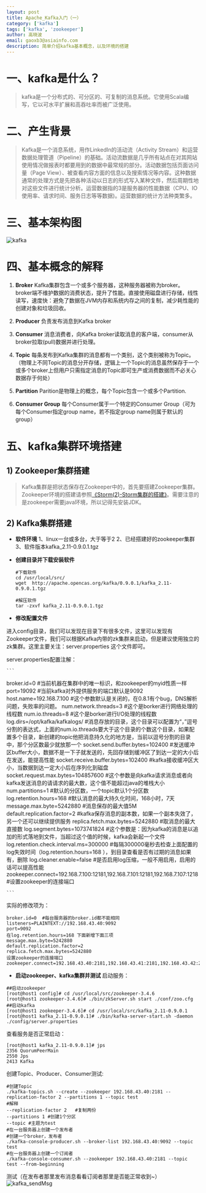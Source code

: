 ```yaml
---
layout: post
title: Apache_Kafka入门（一）
category: ['kafka']
tags: ['kafka', 'zookeeper']
author: 高晓波
email: gaoxb3@asiainfo.com
description: 简单介绍kafka基本概念，以及环境的搭建
---
```


# 一、kafka是什么？ 
>  kafka是一个分布式的、可分区的、可复制的消息系统。它使用Scala编写，它以可水平扩展和高吞吐率而被广泛使用。

# 二、产生背景

> Kafka是一个消息系统，用作LinkedIn的活动流（Activity Stream）和运营数据处理管道（Pipeline）的基础。活动流数据是几乎所有站点在对其网站使用情况做报表时都要用到的数据中最常规的部分。活动数据包括页面访问量（Page View）、被查看内容方面的信息以及搜索情况等内容。这种数据通常的处理方式是先把各种活动以日志的形式写入某种文件，然后周期性地对这些文件进行统计分析。运营数据指的3是服务器的性能数据（CPU、IO使用率、请求时间、服务日志等等数据)。运营数据的统计方法种类繁多。

# 三、基本架构图
![kafka](/images/gaoxiaobo/kafka1.png)

# 四、基本概念的解释
1. **Broker**
Kafka集群包含一个或多个服务器，这种服务器被称为broker。broker端不维护数据的消费状态，提升了性能。直接使用磁盘进行存储，线性读写，速度快：避免了数据在JVM内存和系统内存之间的复制，减少耗性能的创建对象和垃圾回收。 

2. **Producer**
负责发布消息到Kafka broker

3. **Consumer**
 消息消费者，向Kafka broker读取消息的客户端，consumer从broker拉取(pull)数据并进行处理。

4. **Topic**
 每条发布到Kafka集群的消息都有一个类别，这个类别被称为Topic。（物理上不同Topic的消息分开存储，逻辑上一个Topic的消息虽然保存于一个或多个broker上但用户只需指定消息的Topic即可生产或消费数据而不必关心数据存于何处）

5. **Partition**
Parition是物理上的概念，每个Topic包含一个或多个Partition.

6. **Consumer Group**
每个Consumer属于一个特定的Consumer Group（可为每个Consumer指定group name，若不指定group name则属于默认的group）

# 五、kafka集群环境搭建

## 1) Zookeeper集群搭建
> Kafka集群是把状态保存在Zookeeper中的，首先要搭建Zookeeper集群。
Zookeeper环境的搭建请参照[《Storm(2)-Storm集群的搭建》](http://www.blogways.net/blog/2016/11/20/storm-2.html)。需要注意的是zookeeper需要java环境，所以记得先安装JDK。

## 2) Kafka集群搭建
* **软件环境**
	1、linux一台或多台，大于等于2
	2、已经搭建好的zookeeper集群
	3、软件版本kafka_2.11-0.9.0.1.tgz

* **创建目录并下载安装软件**

	```
	#下载软件
	cd /usr/local/src/
	wget  http://apache.opencas.org/kafka/0.9.0.1/kafka_2.11-0.9.0.1.tgz

	#解压软件
	tar -zxvf kafka_2.11-0.9.0.1.tgz

	```	

*  **修改配置文件**

 进入config目录，我们可以发现在目录下有很多文件，这里可以发现有Zookeeper文件，我们可以根据Kafka内带的zk集群来启动，但是建议使用独立的zk集群。这里主要关注：server.properties 这个文件即可。

 server.properties配置注解：

	```
broker.id=0  #当前机器在集群中的唯一标识，和zookeeper的myid性质一样
port=19092 #当前kafka对外提供服务的端口默认是9092
host.name=192.168.7.100 #这个参数默认是关闭的，在0.8.1有个bug，DNS解析问题，失败率的问题。
num.network.threads=3 #这个是borker进行网络处理的线程数
num.io.threads=8 #这个是borker进行I/O处理的线程数
log.dirs=/opt/kafka/kafkalogs/ #消息存放的目录，这个目录可以配置为“，”逗号分割的表达式，上面的num.io.threads要大于这个目录的个数这个目录，如果配置多个目录，新创建的topic他把消息持久化的地方是，当前以逗号分割的目录中，那个分区数最少就放那一个
socket.send.buffer.bytes=102400 #发送缓冲区buffer大小，数据不是一下子就发送的，先回存储到缓冲区了到达一定的大小后在发送，能提高性能
socket.receive.buffer.bytes=102400 #kafka接收缓冲区大小，当数据到达一定大小后在序列化到磁盘
socket.request.max.bytes=104857600 #这个参数是向kafka请求消息或者向kafka发送消息的请请求的最大数，这个值不能超过java的堆栈大小
num.partitions=1 #默认的分区数，一个topic默认1个分区数
log.retention.hours=168 #默认消息的最大持久化时间，168小时，7天
message.max.byte=5242880  #消息保存的最大值5M
default.replication.factor=2  #kafka保存消息的副本数，如果一个副本失效了，另一个还可以继续提供服务
replica.fetch.max.bytes=5242880  #取消息的最大直接数
log.segment.bytes=1073741824 #这个参数是：因为kafka的消息是以追加的形式落地到文件，当超过这个值的时候，kafka会新起一个文件
log.retention.check.interval.ms=300000 #每隔300000毫秒去检查上面配置的log失效时间（log.retention.hours=168 ），到目录查看是否有过期的消息如果有，删除
log.cleaner.enable=false #是否启用log压缩，一般不用启用，启用的话可以提高性能
zookeeper.connect=192.168.7.100:12181,192.168.7.101:12181,192.168.7.107:1218 #设置zookeeper的连接端口
	
	```

 实际的修改项为：
```
broker.id=0  #每台服务器的broker.id都不能相同
listeners=PLAINTEXT://192.168.43.40:9092
port=9092
在log.retention.hours=168 下面新增下面三项
message.max.byte=5242880
default.replication.factor=2
replica.fetch.max.bytes=5242880
设置zookeeper的连接端口
zookeeper.connect=192.168.43.40:2181,192.168.43.41:2181,192.168.43.42:2181
```

* **启动zookeeper、kafka集群并测试**
 启动服务：
```
##启动zookeeper
[root@host1 config]# cd /usr/local/src/zookeeper-3.4.6
[root@host1 zookeeper-3.4.6]# ./bin/zkServer.sh start ./conf/zoo.cfg
##启动kafka
[root@host1 zookeeper-3.4.6]# cd /usr/local/src/kafka_2.11-0.9.0.1
[root@host1 kafka_2.11-0.9.0.1]# ./bin/kafka-server-start.sh -daemon ./config/server.properties
```
 查看服务是否正常启动：
```
[root@host1 kafka_2.11-0.9.0.1]# jps
2356 QuorumPeerMain
2550 Jps
2413 Kafka
```

 创建Topic、Producer、Consumer测试:
```
#创建Topic
./kafka-topics.sh --create --zookeeper 192.168.43.40:2181 --replication-factor 2 --partitions 1 --topic test
#解释
--replication-factor 2   #复制两份
--partitions 1 #创建1个分区
--topic #主题为test
#在一台服务器上创建一个发布者
#创建一个broker，发布者
./kafka-console-producer.sh --broker-list 192.168.43.40:9092 --topic test
#在一台服务器上创建一个订阅者
./kafka-console-consumer.sh --zookeeper 192.168.43.40:2181 --topic test --from-beginning
```
测试（在发布者那里发布消息看看订阅者那里是否能正常收到~）
![kafka_sendMsg](/images/gaoxiaobo/kafka2.png)